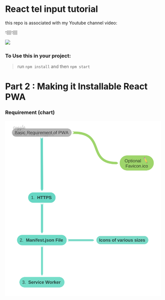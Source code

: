 # React tel input tutorial 
this repo is associated with my Youtube channel video:

👇🏽👇🏽

[![](https://i.ytimg.com/vi/1lbwo_-OIvo/hqdefault.jpg?sqp=-oaymwEZCPYBEIoBSFXyq4qpAwsIARUAAIhCGAFwAQ==&rs=AOn4CLBj9sRW6GzwoVrGCL_UR-6QWwMfgg)](https://youtu.be/1lbwo_-OIvo "React Tel Picker - How to Make International Telephone Picker in React")


### To Use this in your project:

> run `npm install` and then `npm start` 


# Part 2 : Making it Installable React PWA
### Requirement (chart)
[![](https://raw.githubusercontent.com/MeRahulAhire/react-tel-input-tutorial/master/Pwa_req_diagram.png)](https://youtu.be/1lbwo_-OIvo "React Tel Picker - How to Make International Telephone Picker in React")
